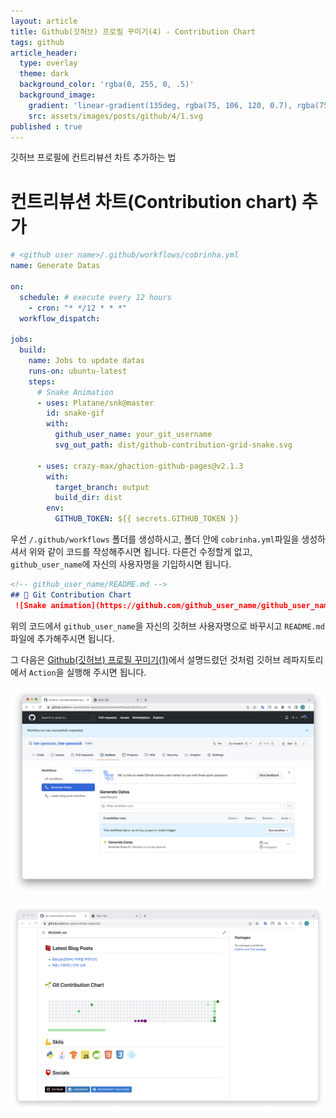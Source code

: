 ```yaml
---
layout: article
title: Github(깃허브) 프로필 꾸미기(4) - Contribution Chart
tags: github
article_header:
  type: overlay
  theme: dark
  background_color: 'rgba(0, 255, 0, .5)'
  background_image:
    gradient: 'linear-gradient(135deg, rgba(75, 106, 120, 0.7), rgba(75, 106, 120, 1.0))'
    src: assets/images/posts/github/4/1.svg
published : true
---
```

깃허브 프로필에 컨트리뷰션 차트 추가하는 법

<!--more-->
# 컨트리뷰션 차트(Contribution chart) 추가

```yml
# <github user name>/.github/workflows/cobrinha.yml
name: Generate Datas

on:
  schedule: # execute every 12 hours
    - cron: "* */12 * * *"
  workflow_dispatch:

jobs:
  build:
    name: Jobs to update datas
    runs-on: ubuntu-latest
    steps:
      # Snake Animation
      - uses: Platane/snk@master
        id: snake-gif
        with:
          github_user_name: your_git_username
          svg_out_path: dist/github-contribution-grid-snake.svg

      - uses: crazy-max/ghaction-github-pages@v2.1.3
        with:
          target_branch: output
          build_dir: dist
        env:
          GITHUB_TOKEN: ${{ secrets.GITHUB_TOKEN }}
```

우선 `/.github/workflows` 폴더를 생성하시고, 폴더 안에 `cobrinha.yml`파일을 생성하셔서 위와 같이 코드를 작성해주시면 됩니다. 다른건 수정할게 없고, `github_user_name`에 자신의 사용자명을 기입하시면 됩니다.

```markdown
<!-- github_user_name/README.md -->
## 🌱 Git Contribution Chart
 ![Snake animation](https://github.com/github_user_name/github_user_name/blob/output/github-contribution-grid-snake.svg)<br>
```

위의 코드에서 `github_user_name`을 자신의 깃허브 사용자명으로 바꾸시고 `README.md`파일에 추가해주시면 됩니다.

그 다음은 [Github(깃허브) 프로필 꾸미기(1)](https://lee-jaewook.github.io/2022/03/09/git_profile_1.html)에서 설명드렸던 것처럼 깃허브 레파지토리에서 `Action`을 실행해 주시면 됩니다.

![](/assets/images/posts/github/4/2.png)

![](/assets/images/posts/github/4/3.png)




